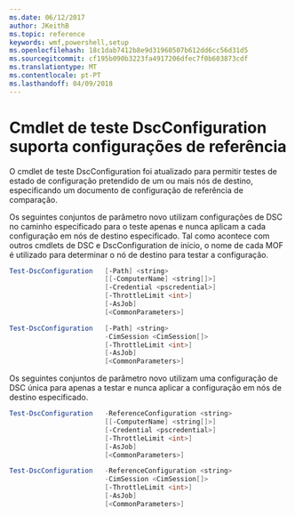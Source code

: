 ```yaml
---
ms.date: 06/12/2017
author: JKeithB
ms.topic: reference
keywords: wmf,powershell,setup
ms.openlocfilehash: 18c1dab7412b8e9d31960507b612dd6cc56d31d5
ms.sourcegitcommit: cf195b090b3223fa4917206dfec7f0b603873cdf
ms.translationtype: MT
ms.contentlocale: pt-PT
ms.lasthandoff: 04/09/2018
---
```

# <a name="test-dscconfiguration-cmdlet-supports-reference-configurations"></a>Cmdlet de teste DscConfiguration suporta configurações de referência

O cmdlet de teste DscConfiguration foi atualizado para permitir testes de estado de configuração pretendido de um ou mais nós de destino, especificando um documento de configuração de referência de comparação.

Os seguintes conjuntos de parâmetro novo utilizam configurações de DSC no caminho especificado para o teste apenas e nunca aplicam a cada configuração em nós de destino especificado. Tal como acontece com outros cmdlets de DSC e DscConfiguration de início, o nome de cada MOF é utilizado para determinar o nó de destino para testar a configuração.

```powershell
Test-DscConfiguration   [-Path] <string>
                        [[-ComputerName] <string[]>]
                        [-Credential <pscredential>]
                        [-ThrottleLimit <int>]
                        [-AsJob]
                        [<CommonParameters>]

Test-DscConfiguration   [-Path] <string>
                        -CimSession <CimSession[]>
                        [-ThrottleLimit <int>]
                        [-AsJob]
                        [<CommonParameters>]
```

Os seguintes conjuntos de parâmetro novo utilizam uma configuração de DSC única para apenas a testar e nunca aplicar a configuração em nós de destino especificado.

```powershell
Test-DscConfiguration   -ReferenceConfiguration <string>
                        [[-ComputerName] <string[]>]
                        [-Credential <pscredential>]
                        [-ThrottleLimit <int>]
                        [-AsJob]
                        [<CommonParameters>]

Test-DscConfiguration   -ReferenceConfiguration <string>
                        -CimSession <CimSession[]>
                        [-ThrottleLimit <int>]
                        [-AsJob]
                        [<CommonParameters>]
```